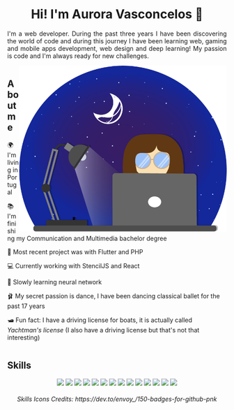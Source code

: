 <h1 align="center">Hi! I'm Aurora Vasconcelos 🌙</h1>


<p align="justify">I'm a web developer. During the past three years I have been discovering the world of code and during this journey I have been learning web, gaming and mobile apps development, web design and deep learning! My passion is code and I'm always ready for new challenges.</p>
 
<div style="display:inline-block">
 
<img height="380em" align="right" src="https://github.com/aurVasconcelos/personal-icon/blob/master/Me_Illustration_Vector.png"/>

## About me
 
🌍 I'm living in Portugal

📚 I'm finishing my Communication and Multimedia bachelor degree

📁 Most recent project was with Flutter and PHP
 
💻 Currently working with StencilJS and React

🌱 Slowly learning neural network 

🩰 My secret passion is dance, I have been dancing classical ballet for the past 17 years

🛥️ Fun fact: I have a driving license for boats, it is actually called <i>Yachtman's license</i> (I also have a driving license but that's not that interesting)

</div>

## Skills

<div align="center" display="inline-block">

<img src="https://img.shields.io/badge/Python-14354C?style=for-the-badge&logo=python&logoColor=white">
<img src="https://img.shields.io/badge/Flutter-02569B?style=for-the-badge&logo=flutter&logoColor=white">
<img src="https://img.shields.io/badge/CSS3-1572B6?style=for-the-badge&logo=css3&logoColor=white">
<img src="https://img.shields.io/badge/Dart-0175C2?style=for-the-badge&logo=dart&logoColor=white">
<img src="https://img.shields.io/badge/TypeScript-007ACC?style=for-the-badge&logo=typescript&logoColor=white">
<img src="https://img.shields.io/badge/PHP-777BB4?style=for-the-badge&logo=php&logoColor=white">
<img src="https://img.shields.io/badge/Sass-CC6699?style=for-the-badge&logo=sass&logoColor=white">
<img src="https://img.shields.io/badge/Bootstrap-563D7C?style=for-the-badge&logo=bootstrap&logoColor=white">
<img src="https://img.shields.io/badge/HTML5-E34F26?style=for-the-badge&logo=html5&logoColor=white">
<img src="https://img.shields.io/badge/AngularJS-E23237?style=for-the-badge&logo=angularjs&logoColor=white">
<img src="https://img.shields.io/badge/JavaScript-323330?style=for-the-badge&logo=javascript&logoColor=F7DF1E">
<img src="https://img.shields.io/badge/MySQL-00000F?style=for-the-badge&logo=mysql&logoColor=white">
<img src="https://img.shields.io/badge/Unity-100000?style=for-the-badge&logo=unity&logoColor=white">
<img src="https://img.shields.io/badge/Shell_Script-121011?style=for-the-badge&logo=gnu-bash&logoColor=white">
 
 </div>
 
<h6 align="center">Skills Icons Credits: https://dev.to/envoy_/150-badges-for-github-pnk</h6>
